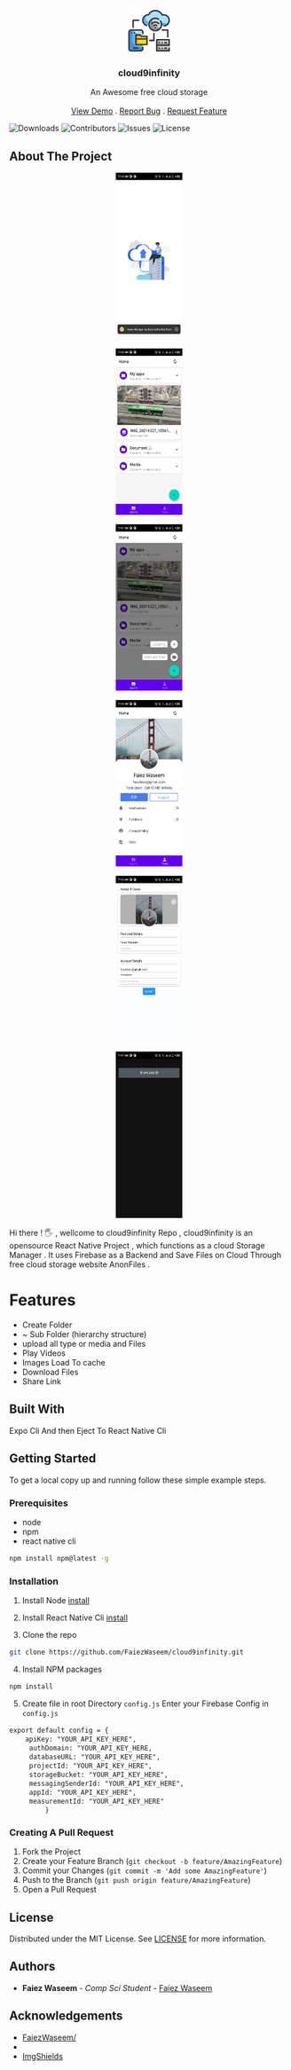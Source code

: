 <br/>
<p align="center">
  <a href="https://github.com/FaiezWaseem/FaiezWaseem/cloud9infinity">
    <img src="/assets/icon.png" alt="Logo" width="80" height="80">
  </a>

  <h3 align="center">cloud9infinity</h3>

  <p align="center">
    An Awesome free cloud storage
    <br/>
    <br/>
    <a href="https://github.com/FaiezWaseem/FaiezWaseem/cloud9infinity">View Demo</a>
    .
    <a href="https://github.com/FaiezWaseem/FaiezWaseem/cloud9infinity/issues">Report Bug</a>
    .
    <a href="https://github.com/FaiezWaseem/FaiezWaseem/cloud9infinity/issues">Request Feature</a>
  </p>
</p>

![Downloads](https://img.shields.io/github/downloads/FaiezWaseem/cloud9infinity/total) ![Contributors](https://img.shields.io/github/contributors/FaiezWaseem/cloud9infinity?color=dark-green) ![Issues](https://img.shields.io/github/issues/FaiezWaseem/cloud9infinity) ![License](https://img.shields.io/github/license/FaiezWaseem/FaiezWaseem/cloud9infinity) 

## About The Project
<p align="center">
  <a href="https://github.com/FaiezWaseem/FaiezWaseem/cloud9infinity">
    <img src="./assets/screenshots/splash.jpg" alt="Logo" width="120" height="300">
  </a>
  </p>
<p align="center">
  <a href="https://github.com/FaiezWaseem/FaiezWaseem/cloud9infinity">
    <img src="./assets/screenshots/home.jpg" alt="Logo" width="120" height="300">
  </a>
  </p>
<p align="center">
  <a href="https://github.com/FaiezWaseem/FaiezWaseem/cloud9infinity">
    <img src="./assets/screenshots/home2.jpg" alt="Logo" width="120" height="300">
  </a>
  </p>
<p align="center">
  <a href="https://github.com/FaiezWaseem/FaiezWaseem/cloud9infinity">
    <img src="./assets/screenshots/userProfile.jpg" alt="Logo" width="120" height="300">
  </a>
  </p>
<p align="center">
  <a href="https://github.com/FaiezWaseem/FaiezWaseem/cloud9infinity">
    <img src="./assets/screenshots/editProfile.jpg" alt="Logo" width="120" height="300">
  </a>
  </p>
<p align="center">
  <a href="https://github.com/FaiezWaseem/FaiezWaseem/cloud9infinity">
    <img src="./assets/screenshots/upload.jpg" alt="Logo" width="120" height="300">
  </a>
  </p>


Hi there ! 🖐 , wellcome to cloud9infinity Repo , cloud9infinity is an opensource React Native Project , which functions as a cloud Storage Manager . It uses Firebase as a Backend and Save Files on Cloud Through free cloud storage website AnonFiles .

# Features

* Create Folder
*  ~ Sub Folder (hierarchy structure)
* upload all type or media and Files
* Play Videos
* Images Load To cache
* Download Files
* Share Link


## Built With

Expo Cli And then Eject To React Native  Cli 

## Getting Started

To get a local copy up and running follow these simple example steps.

### Prerequisites


* node
* npm
* react native cli
```sh
npm install npm@latest -g
```

### Installation

1. Install Node [install](https://nodejs.org/en/download/)
2. Install React Native Cli [install](https://www.npmjs.com/package/react-native-cli)

3. Clone the repo
```sh
git clone https://github.com/FaiezWaseem/cloud9infinity.git
```

4. Install NPM packages

```sh
npm install
```

5. Create file in root Directory `config.js`
Enter your Firebase Config in `config.js`

```JS
export default config = {
    apiKey: "YOUR_API_KEY_HERE",
     authDomain: "YOUR_API_KEY_HERE,
     databaseURL: "YOUR_API_KEY_HERE",
     projectId: "YOUR_API_KEY_HERE",
     storageBucket: "YOUR_API_KEY_HERE",
     messagingSenderId: "YOUR_API_KEY_HERE",
     appId: "YOUR_API_KEY_HERE",
     measurementId: "YOUR_API_KEY_HERE"
         }
```



### Creating A Pull Request

1. Fork the Project
2. Create your Feature Branch (`git checkout -b feature/AmazingFeature`)
3. Commit your Changes (`git commit -m 'Add some AmazingFeature'`)
4. Push to the Branch (`git push origin feature/AmazingFeature`)
5. Open a Pull Request

## License

Distributed under the MIT License. See [LICENSE](https://github.com/FaiezWaseem/FaiezWaseem/cloud9infinity/blob/main/LICENSE.md) for more information.

## Authors

* **Faiez Waseem** - *Comp Sci Student* - [Faiez Waseem](https://github.com/FaiezWaseem//) 

## Acknowledgements

* [FaiezWaseem/](https://github.com/FaiezWaseem//)
* []()
* [ImgShields](https://shields.io/)
